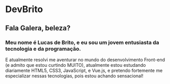 # DevBrito

## Fala Galera, beleza?

### Meu nome é Lucas de Brito, e eu sou um jovem entusiasta da tecnologia e da programação.

E atualmente resolvi me aventurar no mundo do desenvolvimento Front-end (e admito que estou curtindo MUITO), atualmente estou estudando diariamente HTML5, CSS3, JavaScript, e Vue.js, e pretendo fortemente me especializar nessas tecnologias, pois estou achando sensacional!
